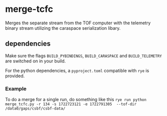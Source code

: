 # merge-tcfc

Merges the separate stream from the TOF computer with the telemetry binary stream 
utilizing the caraspace serialization libary.


## dependencies

Make sure the flags `BUILD_PYBINDINGS`, `BUILD_CARASPACE` and `BUILD_TELEMETRY` are switched on 
in your build.

For the python dependencies, a `pyproject.toml` compatible with `rye` is provided.

### Example

To do a merge for a single run, do something like this
```rye run python merge_tcfc.py -r 134 -s 1722723121 -e 1722791305  --tof-dir /data0/gaps/csbf/csbf-data/ ```
